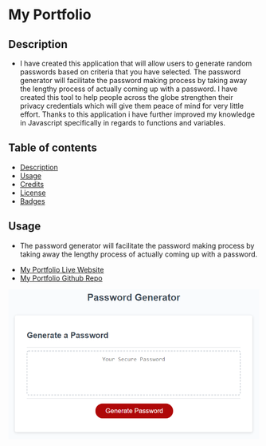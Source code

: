 # My Portfolio

## Description 
- I have created this application that will allow users to generate random passwords based on criteria that you have selected. The password generator will facilitate the password making process by taking away the lengthy process of actually coming up with a password. I have created this tool to help people across the globe strengthen their privacy credentials which will give them peace of mind for very little effort. Thanks to this application i have further improved my knowledge in Javascript specifically in regards to functions and variables.  

## Table of contents
- [Description](#description)
- [Usage](#usage)
- [Credits](#credits)
- [License](#license)
- [Badges](#badges)

## Usage
- <p> The password generator will facilitate the password making process by taking away the lengthy process of actually coming up with a password. </p>
- <a href="">My Portfolio Live Website</a>
- <a href="">My Portfolio Github Repo</a>

![Website screenshot](./Assets/03-javascript-homework-demo.png "Website screenshot")

